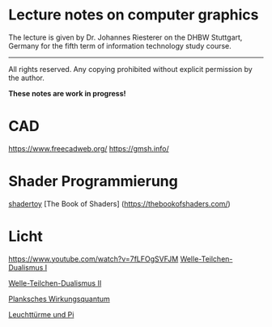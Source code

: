 
# Lecture notes on computer graphics

The lecture is given by Dr. Johannes Riesterer on the DHBW Stuttgart, Germany 
for the fifth term of information technology study course.

* * * * *

All rights reserved. Any copying prohibited without explicit permission by the 
author.

**These notes are work in progress!**


# CAD
https://www.freecadweb.org/
https://gmsh.info/

# Shader Programmierung
[shadertoy](https://www.shadertoy.com/)
[The Book of Shaders] (https://thebookofshaders.com/)

# Licht
https://www.youtube.com/watch?v=7fLFOgSVFJM
[Welle-Teilchen-Dualismus I](https://www.youtube.com/watch?v=7BV0Fs4eM0I)

[Welle-Teilchen-Dualismus II](https://www.youtube.com/watch?v=BtgNrFU4kgg)

[Planksches Wirkungsquantum](https://youtu.be/kvrsbepx7Wo)

[Leuchttürme und Pi](https://www.youtube.com/watch?v=d-o3eB9sfls)
